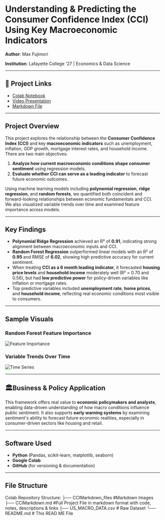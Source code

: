 # Understanding & Predicting the Consumer Confidence Index (CCI) Using Key Macroeconomic Indicators

**Author**: Max Fujimori

**Institution**: Lafayette College '27 | Economics & Data Science  


---

## 🔗 Project Links

- [Colab Notebook](https://colab.research.google.com/drive/19OQg3i31eW9riXzYHS99ohoML-Kr_TGU#scrollTo=Ix61nyLot8-F&uniqifier=1)
- [Video Presentation]()
- [Markdown File](https://github.com/FujiPy/CCI-and-Key-Economic-Indicators/blob/main/CCIMarkdown.md)

---

## Project Overview

This project explores the relationship between the **Consumer Confidence Index (CCI)** and key **macroeconomic indicators** such as unemployment, inflation, GDP growth, mortgage interest rates, and household income. There are two main objectives:

1. **Analyze how current macroeconomic conditions shape consumer sentiment** using regression models.
2. **Evaluate whether CCI can serve as a leading indicator** to forecast future economic outcomes.

Using machine learning models including **polynomial regression**, **ridge regression**, and **random forests**, we quantified both coincident and forward-looking relationships between economic fundamentals and CCI. We also visualized variable trends over time and examined feature importance across models.

---

## Key Findings

- **Polynomial Ridge Regression** achieved an R² of **0.91**, indicating strong alignment between macroeconomic inputs and CCI.
- **Random Forest Regression** outperformed linear models with an R² of **0.95** and RMSE of **6.02**, showing high predictive accuracy for current sentiment.
- When treating **CCI as a 6 month leading indicator**, it forecasted **housing price levels** and **household income** moderately well (R² = 0.70 and 0.56), but had **low predictive power** for policy-driven variables like inflation or mortgage rates.
- Top predictive variables included **unemployment rate**, **home prices**, and **household income**, reflecting real economic conditions most visible to consumers.

---

## Sample Visuals

### Random Forest Feature Importance  
![Feature Importance](https://github.com/FujiPy/CCI-and-Key-Economic-Indicators/blob/main/assets/feature_importance.png)

### Variable Trends Over Time  
![Time Series](https://github.com/FujiPy/CCI-and-Key-Economic-Indicators/blob/main/assets/time_series_plot.png)

---

## 🏛Business & Policy Application

This framework offers real value to **economic policymakers and analysts**, enabling data-driven understanding of how macro conditions influence public sentiment. It also supports **early warning systems** by examining sentiment's ability to forecast future economic realities, especially in consumer-driven sectors like housing and retail.

---

## Software Used

- **Python** (Pandas, scikit-learn, matplotlib, seaborn)
- **Google Colab**
- **GitHub** (for versioning & documentation)

---

##  File Structure

Colab Repository Structure:
├── CCIMarkdown_files    #Markdown Images
├── CCIMarkdown.md       #Full Project File in markdown format with code, notes, descriptions & links
├── US_MACRO_DATA.csv    # Raw Dataset
└── README.md            # This READ ME File 



